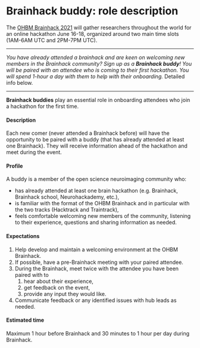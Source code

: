 # Brainhack buddy: role description

The [OHBM Brainhack 2021](https://ohbm.github.io/hackathon2021/) will gather researchers throughout
the world for an online hackathon June 16-18, organized around two main time slots (1AM-6AM UTC and 2PM-7PM UTC). 

---

*You have already attended a brainhack and are keen on welcoming new members in the Brainhack community?
 Sign up as a **Brainhack buddy**! You will be paired with an attendee who is coming to their first
 hackathon. You will spend 1-hour a day with them to help with their onboarding.* Detailed info below.

---

**Brainhack buddies** play an essential role in onboarding attendees who join a hackathon for the first time.

#### Description

Each new comer (never attended a Brainhack before) will have the opportunity to  be paired with a
buddy (that has already attended at least one Brainhack). They will receive information ahead of
the hackathon and meet during the event.

#### Profile

A buddy is a member of the open science neuroimaging community who:
-   has already attended at least one brain hackathon (e.g. Brainhack, Brainhack school, Neurohackademy, etc.),
-   is familiar with the format of the OHBM Brainhack and in particular with the two tracks (Hacktrack and Traintrack),
-   feels comfortable welcoming new members of the community, listening to their experience, questions and sharing information
as needed.

#### Expectations

1.  Help develop and maintain a welcoming environment at the OHBM Brainhack.
2.  If possible, have a pre-Brainhack meeting with your paired attendee.
3.  During the Brainhack, meet twice with the attendee you have been paired with to
    1. hear about their experience,
    2. get feedback on the event,
    3. provide any input they would like.
4. Communicate feedback or any identified issues with hub leads as needed.

#### Estimated time

Maximum 1 hour before Brainhack and 30 minutes to 1 hour per day during Brainhack.

